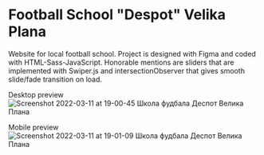 # Football School "Despot" Velika Plana
Website for local football school. Project is designed with Figma and coded with HTML-Sass-JavaScript. Honorable mentions are sliders that are implemented with Swiper.js and intersectionObserver that gives smooth slide/fade transition on load.

Desktop preview
![Screenshot 2022-03-11 at 19-00-45 Школа фудбала Деспот Велика Плана](https://user-images.githubusercontent.com/71221268/157924511-f10d33eb-0807-4f65-ac92-40ee2a473b82.png)

Mobile preview
![Screenshot 2022-03-11 at 19-01-09 Школа фудбала Деспот Велика Плана](https://user-images.githubusercontent.com/71221268/157924635-e72a87f2-f64d-4497-a3a0-99a720aed6ad.png)
